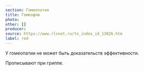 ```yaml
---
section: Гомеопатия
title: Гомеофлю
photo:
other: []
producer:
source: https://www.rlsnet.ru/tn_index_id_13026.htm
label: red
---
```


У гомеопатии не может быть доказательств эффективности.

Прописывают при гриппе.
